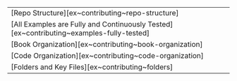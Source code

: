 ||
|--------|
| [Repo Structure][ex~contributing~repo-structure] |
| [All Examples are Fully and Continuously Tested][ex~contributing~examples-fully-tested] |
| [Book Organization][ex~contributing~book-organization] |
| [Code Organization][ex~contributing~code-organization] |
| [Folders and Key Files][ex~contributing~folders] |
